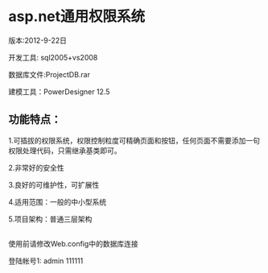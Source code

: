 # asp.net通用权限系统 #

版本:2012-9-22日

开发工具: sql2005+vs2008

数据库文件:ProjectDB.rar

建模工具：PowerDesigner 12.5


## 功能特点：  

1.可插拔的权限系统，权限控制粒度可精确页面和按钮，任何页面不需要添加一句权限处理代码，只需继承基类即可。

2.非常好的安全性

3.良好的可维护性，可扩展性

4.适用范围：一般的中小型系统

5.项目架构：普通三层架构

##  ##
使用前请修改Web.config中的数据库连接

登陆帐号1:  admin   111111

